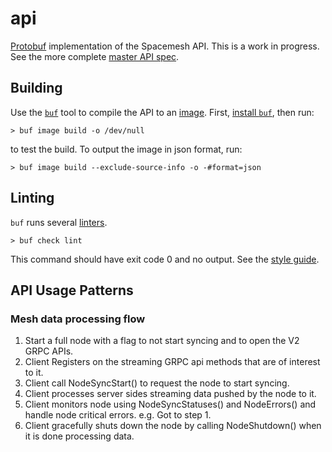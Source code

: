 # api
[Protobuf](https://developers.google.com/protocol-buffers) implementation of the Spacemesh API. This is a work in progress. See the more complete [master API spec](https://docs.google.com/spreadsheets/d/1P89OVWdgJocPy0CGM43Ge7Sx_6dabCBEagaVQfOk9us/edit).

## Building

Use the [`buf`](https://buf.build/) tool to compile the API to an [image](https://buf.build/docs/inputs). First, [install `buf`](https://buf.build/docs/installation), then run:

```
> buf image build -o /dev/null
```

to test the build. To output the image in json format, run:

```
> buf image build --exclude-source-info -o -#format=json
```

## Linting

`buf` runs several [linters](https://buf.build/docs/lint-checkers).

```
> buf check lint
```

This command should have exit code 0 and no output. See the [style guide](https://buf.build/docs/style-guide).

## API Usage Patterns

### Mesh data processing flow
1. Start a full node with a flag to not start syncing and to open the V2 GRPC APIs.
2. Client Registers on the streaming GRPC api methods that are of interest to it.
3. Client call NodeSyncStart() to request the node to start syncing.
4. Client processes server sides streaming data pushed by the node to it.
5. Client monitors node using NodeSyncStatuses() and NodeErrors() and handle node critical errors. e.g. Got to step 1.
6. Client gracefully shuts down the node by calling NodeShutdown() when it is done processing data.
